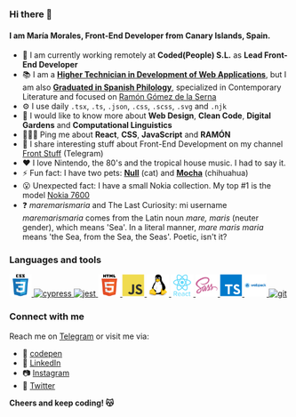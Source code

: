 <!--

### Hi there 👋

**maremarismaria/maremarismaria** is a ✨ _special_ ✨ repository because its `README.md` (this file) appears on your GitHub profile.

Here are some ideas to get you started:

- 🔭 I’m currently working on ...
- 🌱 I’m currently learning ...
- 👯 I’m looking to collaborate on ...
- 🤔 I’m looking for help with ...
- 💬 Ask me about ...
- 📫 How to reach me: ...
- 😄 Pronouns: ...
- ⚡ Fun fact: ...
-->

### Hi there 👋

#### I am María Morales, Front-End Developer from Canary Islands, Spain.

- 🏢 I am currently working remotely at **Coded(People) S.L.** as **Lead Front-End Developer**
- 📚 I am a [**Higher Technician in Development of Web Applications**](https://www.todofp.es/dam/jcr:7c3d42db-83bf-4abb-9d81-cd4f41fe1a1a/n-tsdesarrolloaplicacionesweben-pdf.pdf), but I am also [**Graduated in Spanish Philology**](https://en.wikipedia.org/wiki/Philology), specialized in Contemporary Literature and focused on [Ramón Gómez de la Serna](https://en.wikipedia.org/wiki/Ram%C3%B3n_G%C3%B3mez_de_la_Serna)
- ⚙️ I use daily `.tsx`, `.ts`, `.json`, `.css`, `.scss`, `.svg` and `.njk`
- 🌱 I would like to know more about **Web Design**, **Clean Code**, **Digital Gardens** and **Computational Linguistics**
- 🙋🏼‍♀️ Ping me about **React**, **CSS**, **JavaScript** and **RAMÓN**
- 💬 I share interesting stuff about Front-End Development on my channel [Front Stuff](https://t.me/stuff_front) (Telegram)
- ❤️ I love Nintendo, the 80's and the tropical house music. I had to say it.
- ⚡️ Fun fact: I have two pets: [**Null**](https://en.wikipedia.org/wiki/Null_pointer) (cat) and [**Mocha**](https://github.com/doodlewind/mocha1995) (chihuahua)
- 😮 Unexpected fact: I have a small Nokia collection. My top #1 is the model [Nokia 7600](https://en.wikipedia.org/wiki/Nokia_7600)
- ❓ *maremarismaria* and The Last Curiosity: mi username *maremarismaria* comes from the Latin noun *mare, maris* (neuter gender), which means 'Sea'. In a literal manner, *mare maris maria* means 'the Sea, from the Sea, the Seas'. Poetic, isn't it?

### Languages and tools

<p align="left"> <a href="https://www.w3schools.com/css/" target="_blank" rel="noreferrer"> <img src="https://raw.githubusercontent.com/devicons/devicon/master/icons/css3/css3-original-wordmark.svg" alt="css3" width="40" height="40"/> </a> <a href="https://www.cypress.io" target="_blank" rel="noreferrer"> <img src="https://raw.githubusercontent.com/simple-icons/simple-icons/6e46ec1fc23b60c8fd0d2f2ff46db82e16dbd75f/icons/cypress.svg" alt="cypress" width="40" height="40"/> <a href="https://jestjs.io" target="_blank" rel="noreferrer"> <img src="https://www.vectorlogo.zone/logos/jestjsio/jestjsio-icon.svg" alt="jest" width="40" height="40"/> </a> </a> <a href="https://www.w3.org/html/" target="_blank" rel="noreferrer"> <img src="https://raw.githubusercontent.com/devicons/devicon/master/icons/html5/html5-original-wordmark.svg" alt="html5" width="40" height="40"/> </a> <a href="https://developer.mozilla.org/en-US/docs/Web/JavaScript" target="_blank" rel="noreferrer"> <img src="https://raw.githubusercontent.com/devicons/devicon/master/icons/javascript/javascript-original.svg" alt="javascript" width="40" height="40"/> </a> <a href="https://www.linux.org/" target="_blank" rel="noreferrer"> <img src="https://raw.githubusercontent.com/devicons/devicon/master/icons/linux/linux-original.svg" alt="linux" width="40" height="40"/> </a> <a href="https://reactjs.org/" target="_blank" rel="noreferrer"> <img src="https://raw.githubusercontent.com/devicons/devicon/master/icons/react/react-original-wordmark.svg" alt="react" width="40" height="40"/> </a> <a href="https://sass-lang.com" target="_blank" rel="noreferrer"> <img src="https://raw.githubusercontent.com/devicons/devicon/master/icons/sass/sass-original.svg" alt="sass" width="40" height="40"/> </a> <a href="https://www.typescriptlang.org/" target="_blank" rel="noreferrer"> <img src="https://raw.githubusercontent.com/devicons/devicon/master/icons/typescript/typescript-original.svg" alt="typescript" width="40" height="40"/> </a> <a href="https://webpack.js.org" target="_blank" rel="noreferrer"> <img src="https://raw.githubusercontent.com/devicons/devicon/d00d0969292a6569d45b06d3f350f463a0107b0d/icons/webpack/webpack-original-wordmark.svg" alt="webpack" width="40" height="40"/> </a> <a href="https://git-scm.com/" target="_blank" rel="noreferrer"> <img src="https://www.vectorlogo.zone/logos/git-scm/git-scm-icon.svg" alt="git" width="40" height="40"/> </a> </p>


### Connect with me

Reach me on [Telegram](https://t.me/maremarismaria) or visit me via:

- 🎨 [codepen](https://codepen.io/maremarismaria)
- 💼 [LinkedIn](https://linkedin.com/in/mariamoralespadron)
- 📷 [Instagram](https://instagram.com/maremarismaria)
- 💬 [Twitter](https://twitter.com/maremarismaria)

**Cheers and keep coding! 😽**

